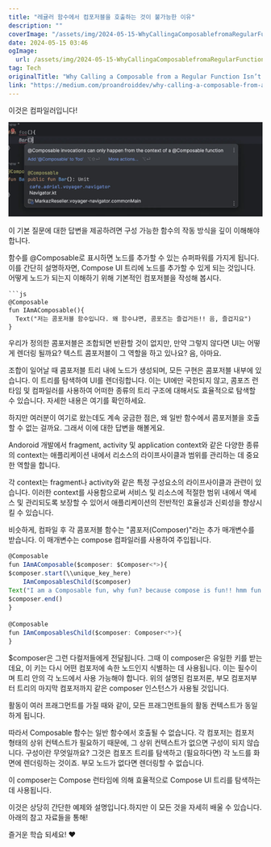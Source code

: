 ```yaml
---
title: "레귤러 함수에서 컴포저블을 호출하는 것이 불가능한 이유"
description: ""
coverImage: "/assets/img/2024-05-15-WhyCallingaComposablefromaRegularFunctionIsntPossible_0.png"
date: 2024-05-15 03:46
ogImage: 
  url: /assets/img/2024-05-15-WhyCallingaComposablefromaRegularFunctionIsntPossible_0.png
tag: Tech
originalTitle: "Why Calling a Composable from a Regular Function Isn’t Possible"
link: "https://medium.com/proandroiddev/why-calling-a-composable-from-a-regular-function-isnt-possible-b9d8f77b6658"
---
```



이것은 컴파일러입니다!

![image](/assets/img/2024-05-15-WhyCallingaComposablefromaRegularFunctionIsntPossible_0.png)

이 기본 질문에 대한 답변을 제공하려면 구성 가능한 함수의 작동 방식을 깊이 이해해야 합니다.

함수를 @Composable로 표시하면 노드를 추가할 수 있는 슈퍼파워를 가지게 됩니다. 이를 간단히 설명하자면, Compose UI 트리에 노드를 추가할 수 있게 되는 것입니다. 어떻게 노드가 되는지 이해하기 위해 기본적인 컴포저블을 작성해 봅시다.



```
```js
@Composable
fun IAmAComposable(){
  Text("저는 콤포저블 함수입니다. 왜 함수냐면, 콤포즈는 즐겁거든!! 음, 즐겁지요")
}
```

우리가 정의한 콤포저블은 조합되면 반환할 것이 없지만, 만약 그렇지 않다면 UI는 어떻게 렌더링 될까요? 텍스트 콤포저블이 그 역할을 하고 있나요? 음, 아마요.

조합이 일어날 때 콤포저블 트리 내에 노드가 생성되며, 모든 구현은 콤포저블 내부에 있습니다. 이 트리를 탐색하여 UI를 렌더링합니다. 이는 UI에만 국한되지 않고, 콤포즈 런타임 및 컴파일러를 사용하여 어떠한 종류의 트리 구조에 대해서도 효율적으로 탐색할 수 있습니다. 자세한 내용은 여기를 확인하세요.

하지만 여러분이 여기로 왔는데도 계속 궁금한 점은, 왜 일반 함수에서 콤포저블을 호출할 수 없는 걸까요. 그래서 이에 대한 답변을 해볼게요.





Andoroid 개발에서 fragment, activity 및 application context와 같은 다양한 종류의 context는 애플리케이션 내에서 리소스의 라이프사이클과 범위를 관리하는 데 중요한 역할을 합니다.

각 context는 fragment나 activity와 같은 특정 구성요소의 라이프사이클과 관련이 있습니다. 이러한 context를 사용함으로써 서비스 및 리소스에 적절한 범위 내에서 액세스 및 관리되도록 보장할 수 있어서 애플리케이션의 전반적인 효율성과 신뢰성을 향상시킬 수 있습니다.

비슷하게, 컴파일 후 각 콤포저블 함수는 "콤포저(Composer)"라는 추가 매개변수를 받습니다. 이 매개변수는 compose 컴파일러를 사용하여 주입됩니다.

```js
@Composable
fun IAmAComposable($composer: $Composer<*>){ 
$composer.start(\\unique_key_here)
    IAmComposablesChild($composer)
Text("I am a Composable fun, why fun? because compose is fun!! hmm fun ok", $composer)
$composer.end()
}

@Composable
fun IAmComposablesChild($composer: Composer<*>){
}
```



$composer은 그런 다컬저들에게 전달됩니다. 그때 이 composer은 유일한 키를 받는데요, 이 키는 다시 어떤 컴포저에 속한 노드인지 식별하는 데 사용됩니다. 이는 필수이며 트리 안의 각 노드에서 사용 가능해야 합니다. 위의 설명된 컴포저론, 부모 컴포저부터 트리의 마지막 컴포저까지 같은 composer 인스턴스가 사용될 것입니다.

활동이 여러 프래그먼트를 가질 때와 같이, 모든 프래그먼트들의 활동 컨텍스트가 동일하게 됩니다.

따라서 Composable 함수는 일반 함수에서 호출될 수 없습니다. 각 컴포저는 컴포저 형태의 상위 컨텍스트가 필요하기 때문에, 그 상위 컨텍스트가 없으면 구성이 되지 않습니다. 구성이란 무엇일까요? 그것은 컴포즈 트리를 탐색하고 (필요하다면) 각 노드를 화면에 렌더링하는 것이죠. 부모 노드가 없다면 렌더링할 수 없습니다.

이 composer는 Compose 런타임에 의해 효율적으로 Compose UI 트리를 탐색하는 데 사용됩니다.



이것은 상당히 간단한 예제와 설명입니다.하지만 이 모든 것을 자세히 배울 수 있습니다. 아래의 참고 자료들을 통해! 

즐거운 학습 되세요! ❤️